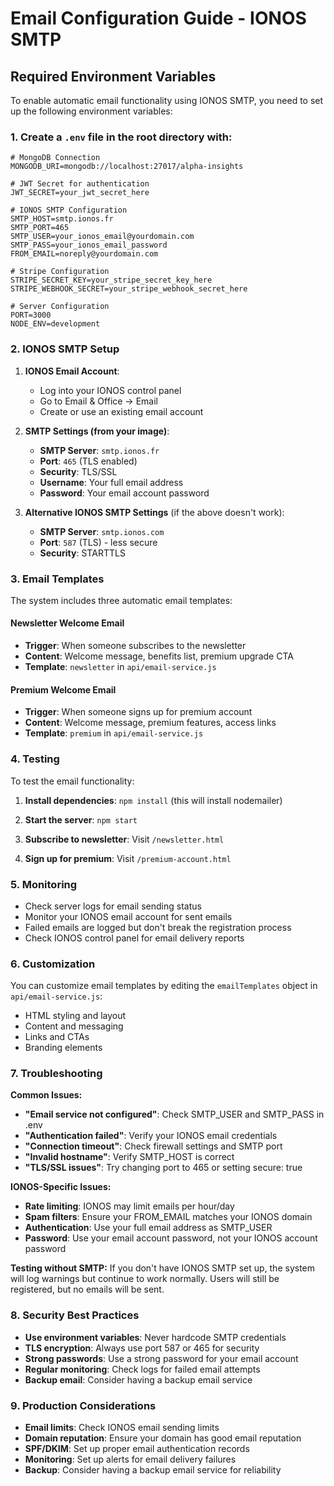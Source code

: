 # Email Configuration Guide - IONOS SMTP

## Required Environment Variables

To enable automatic email functionality using IONOS SMTP, you need to set up the following environment variables:

### 1. Create a `.env` file in the root directory with:

```env
# MongoDB Connection
MONGODB_URI=mongodb://localhost:27017/alpha-insights

# JWT Secret for authentication
JWT_SECRET=your_jwt_secret_here

# IONOS SMTP Configuration
SMTP_HOST=smtp.ionos.fr
SMTP_PORT=465
SMTP_USER=your_ionos_email@yourdomain.com
SMTP_PASS=your_ionos_email_password
FROM_EMAIL=noreply@yourdomain.com

# Stripe Configuration
STRIPE_SECRET_KEY=your_stripe_secret_key_here
STRIPE_WEBHOOK_SECRET=your_stripe_webhook_secret_here

# Server Configuration
PORT=3000
NODE_ENV=development
```

### 2. IONOS SMTP Setup

1. **IONOS Email Account**: 
   - Log into your IONOS control panel
   - Go to Email & Office → Email
   - Create or use an existing email account

2. **SMTP Settings (from your image)**:
   - **SMTP Server**: `smtp.ionos.fr`
   - **Port**: `465` (TLS enabled)
   - **Security**: TLS/SSL
   - **Username**: Your full email address
   - **Password**: Your email account password

3. **Alternative IONOS SMTP Settings** (if the above doesn't work):
   - **SMTP Server**: `smtp.ionos.com`
   - **Port**: `587` (TLS) - less secure
   - **Security**: STARTTLS

### 3. Email Templates

The system includes three automatic email templates:

#### Newsletter Welcome Email
- **Trigger**: When someone subscribes to the newsletter
- **Content**: Welcome message, benefits list, premium upgrade CTA
- **Template**: `newsletter` in `api/email-service.js`

#### Premium Welcome Email
- **Trigger**: When someone signs up for premium account
- **Content**: Welcome message, premium features, access links
- **Template**: `premium` in `api/email-service.js`



### 4. Testing

To test the email functionality:

1. **Install dependencies**: `npm install` (this will install nodemailer)
2. **Start the server**: `npm start`
3. **Subscribe to newsletter**: Visit `/newsletter.html`

5. **Sign up for premium**: Visit `/premium-account.html`

### 5. Monitoring

- Check server logs for email sending status
- Monitor your IONOS email account for sent emails
- Failed emails are logged but don't break the registration process
- Check IONOS control panel for email delivery reports

### 6. Customization

You can customize email templates by editing the `emailTemplates` object in `api/email-service.js`:

- HTML styling and layout
- Content and messaging
- Links and CTAs
- Branding elements

### 7. Troubleshooting

**Common Issues:**

- **"Email service not configured"**: Check SMTP_USER and SMTP_PASS in .env
- **"Authentication failed"**: Verify your IONOS email credentials
- **"Connection timeout"**: Check firewall settings and SMTP port
- **"Invalid hostname"**: Verify SMTP_HOST is correct
- **"TLS/SSL issues"**: Try changing port to 465 or setting secure: true

**IONOS-Specific Issues:**

- **Rate limiting**: IONOS may limit emails per hour/day
- **Spam filters**: Ensure your FROM_EMAIL matches your IONOS domain
- **Authentication**: Use your full email address as SMTP_USER
- **Password**: Use your email account password, not your IONOS account password

**Testing without SMTP:**
If you don't have IONOS SMTP set up, the system will log warnings but continue to work normally. Users will still be registered, but no emails will be sent.

### 8. Security Best Practices

- **Use environment variables**: Never hardcode SMTP credentials
- **TLS encryption**: Always use port 587 or 465 for security
- **Strong passwords**: Use a strong password for your email account
- **Regular monitoring**: Check logs for failed email attempts
- **Backup email**: Consider having a backup email service

### 9. Production Considerations

- **Email limits**: Check IONOS email sending limits
- **Domain reputation**: Ensure your domain has good email reputation
- **SPF/DKIM**: Set up proper email authentication records
- **Monitoring**: Set up alerts for email delivery failures
- **Backup**: Consider having a backup email service for reliability 